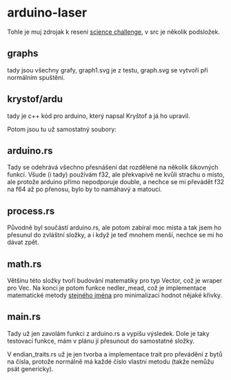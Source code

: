 # arduino-laser

Tohle je muj zdrojak k reseni [science challenge](https://www.sciencechallenge.cz), v src je několik podsložek.

## graphs

tady jsou všechny grafy, graph1.svg je z testu, graph.svg se vytvoří při normálním spuštění.

## krystof/ardu

tady je c++ kód pro arduino, který napsal Kryštof a já ho upravil.

Potom jsou tu už samostatný soubory:

## arduino.rs

Tady se odehrává všechno přesnášení dat rozdělené na několik šikovných funkcí. Všude (i tady) používám f32, ale překvapivě ne kvůli strachu o místo, ale protože arduino přímo nepodporuje double, a nechce se mi převádět f32 na f64 až po přenosu, bylo by to namáhavý a matoucí.

## process.rs

Původně byl součástí arduino.rs, ale potom zabíral moc místa a tak jsem ho přesunul do zvláštní složky, a i když je teď mnohem menší, nechce se mi ho dávat zpět.

## math.rs

Většinu této složky tvoří budování matematiky pro typ Vector, což je wraper pro Vec<f32>. Na konci je potom funkce nedler_mead, což je implementace matematické metody [stejného jména](https://en.wikipedia.org/wiki/Nelder–Mead_method) pro minimalizaci hodnot nějaké křivky.

## main.rs

Tady už jen zavolám funkci z arduino.rs a vypíšu výsledek. Dole je taky testovací funkce, mám v plánu jí přesunout do samostatné složky.

V endian_traits.rs už je jen tvorba a implementace trait pro převádění z bytů na čísla, protože normálně má každé číslo vlastní metodu (takže nemůžu psát genericky).
